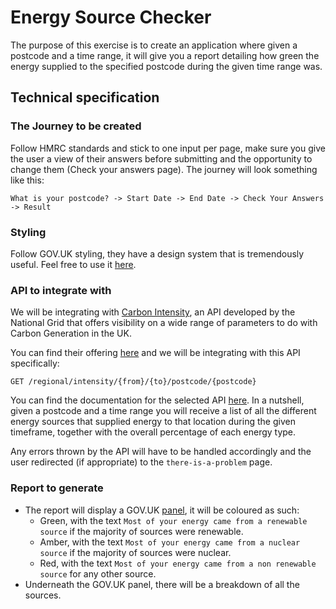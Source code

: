 # Energy Source Checker

The purpose of this exercise is to create an application where given a postcode and a time range, it will give you a report detailing how green the energy supplied to the specified postcode during the given time range was.

## Technical specification

### The Journey to be created

Follow HMRC standards and stick to one input per page, make sure you give the user a view of their answers before submitting and the opportunity to change them (Check your answers page). The journey will look something like this:

`What is your postcode? -> Start Date -> End Date -> Check Your Answers -> Result`

### Styling

Follow GOV.UK styling, they have a design system that is tremendously useful. Feel free to use it [here](https://design-system.service.gov.uk/).

### API to integrate with

We will be integrating with [Carbon Intensity](https://carbonintensity.org.uk/), an API developed by the National Grid that offers visibility on a wide range of parameters to do with Carbon Generation in the UK.

You can find their offering [here](https://api.carbonintensity.org.uk/) and we will be integrating with this API specifically: 

`GET /regional/intensity/{from}/{to}/postcode/{postcode}`

You can find the documentation for the selected API [here](https://carbon-intensity.github.io/api-definitions/#get-regional-intensity-from-to-postcode-postcode). In a nutshell, given a postcode and a time range you will receive a list of all the different energy sources that supplied energy to that location during the given timeframe, together with the overall percentage of each energy type.

Any errors thrown by the API will have to be handled accordingly and the user redirected (if appropriate) to the `there-is-a-problem` page.

### Report to generate

- The report will display a GOV.UK [panel](https://design-system.service.gov.uk/), it will be coloured as such:
  - Green, with the text `Most of your energy came from a renewable source` if the majority of sources were renewable.
  - Amber, with the text `Most of your energy came from a nuclear source` if the majority of sources were nuclear.
  - Red, with the text `Most of your energy came from a non renewable source` for any other source.
- Underneath the GOV.UK panel, there will be a breakdown of all the sources.


